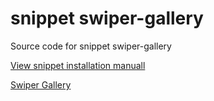 # snippet swiper-gallery

Source code for snippet swiper-gallery

[View snippet installation manuall](https://github.com/ovcharovcoder/test-ovcharov-store-2025/blob/main/Manual.pdf)

[Swiper Gallery](swiper-gallery.png)


